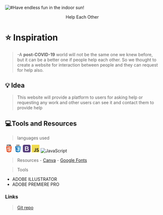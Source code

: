 ![ #Have endless fun in the indoor sun!]()
  <center> Help Each Other </center>


 # ⭐ Inspiration

> -A **post-COVID-19** world will not be the same one we knew before, but it can be a better one if people help each other. So we thought to create a website for interaction between people and they can request for help also.
## 💡 Idea

>This website will provide a platform to users for asking help or requesting any work and other users can see it and contact them to provide help
## 💻Tools and Resources
   > languages used
 <img  alt="HTML5" width="25px" src="https://raw.githubusercontent.com/github/explore/80688e429a7d4ef2fca1e82350fe8e3517d3494d/topics/html/html.png">   
<img  alt="CSS3" width="25px" src="https://raw.githubusercontent.com/github/explore/80688e429a7d4ef2fca1e82350fe8e3517d3494d/topics/css/css.png">
<img  alt="Bootstrap" width=25px" src="https://raw.githubusercontent.com/github/explore/80688e429a7d4ef2fca1e82350fe8e3517d3494d/topics/bootstrap/bootstrap.png">
<img  alt="JavaScript" width="25px" src="https://raw.githubusercontent.com/github/explore/80688e429a7d4ef2fca1e82350fe8e3517d3494d/topics/javascript/javascript.png">
<img  alt="JavaScript" width="25px" src="https://img.stackshare.io/service/5883/preview.png">

>Resources
     - [ Canva](canva.com)
      - [Google Fonts](https://fonts.google.com/)


> Tools
- ADOBE ILLUSTRATOR
- ADOBE PREMIERE PRO

### Links

   > [Git repo](https://github.com/Jaswanth1410/SEEK-GIVE)
